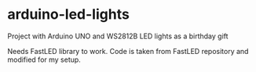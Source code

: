 # arduino-led-lights
Project with Arduino UNO and WS2812B LED lights as a birthday gift

Needs FastLED library to work.
Code is taken from FastLED repository and modified for my setup.
